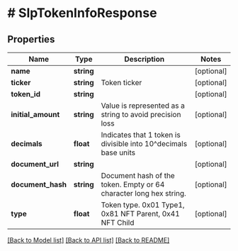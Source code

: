 # # SlpTokenInfoResponse

## Properties

Name | Type | Description | Notes
------------ | ------------- | ------------- | -------------
**name** | **string** |  | [optional] 
**ticker** | **string** | Token ticker | [optional] 
**token_id** | **string** |  | [optional] 
**initial_amount** | **string** | Value is represented as a string to avoid precision loss | [optional] 
**decimals** | **float** | Indicates that 1 token is divisible into 10^decimals base units | [optional] 
**document_url** | **string** |  | [optional] 
**document_hash** | **string** | Document hash of the token. Empty or 64 character long hex string. | [optional] 
**type** | **float** | Token type. 0x01 Type1, 0x81 NFT Parent, 0x41 NFT Child | [optional] 

[[Back to Model list]](../../README.md#documentation-for-models) [[Back to API list]](../../README.md#documentation-for-api-endpoints) [[Back to README]](../../README.md)


